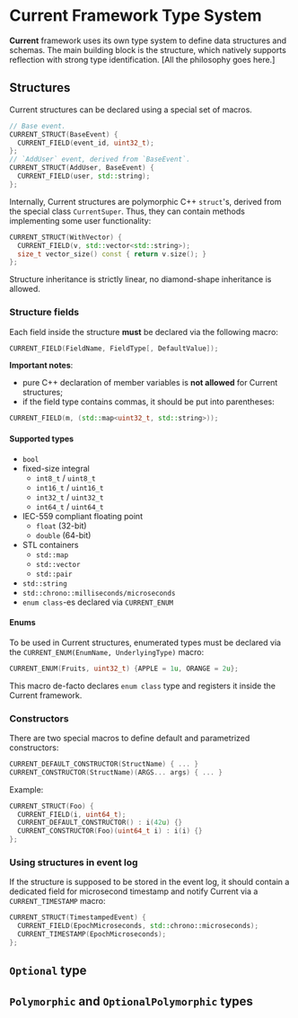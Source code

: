 # Current Framework Type System

**Current** framework uses its own type system to define data structures and schemas. The main building block is the structure, which natively supports reflection with strong type identification.
[All the philosophy goes here.]

## Structures
 
Current structures can be declared using a special set of macros.

```cpp
// Base event.
CURRENT_STRUCT(BaseEvent) {
  CURRENT_FIELD(event_id, uint32_t);
};
// `AddUser` event, derived from `BaseEvent`.
CURRENT_STRUCT(AddUser, BaseEvent) {
  CURRENT_FIELD(user, std::string);
};
```
Internally, Current structures are polymorphic C++ `struct`'s, derived from the special class `CurrentSuper`. Thus, they can contain methods implementing some user functionality:
```cpp
CURRENT_STRUCT(WithVector) {
  CURRENT_FIELD(v, std::vector<std::string>);
  size_t vector_size() const { return v.size(); }
};
```

Structure inheritance is strictly linear, no diamond-shape inheritance is allowed.

### Structure fields
Each field inside the structure **must** be declared via the following macro:
```cpp
CURRENT_FIELD(FieldName, FieldType[, DefaultValue]);
```
**Important notes**: 
* pure C++ declaration of member variables is **not allowed** for Current structures;
* if the field type contains commas, it should be put into parentheses:
```cpp
CURRENT_FIELD(m, (std::map<uint32_t, std::string>));
```

#### Supported types
* `bool`
* fixed-size integral
  * `int8_t` / `uint8_t`
  * `int16_t` / `uint16_t`
  * `int32_t` / `uint32_t`
  * `int64_t` / `uint64_t`
* IEC-559 compliant floating point
  * `float` (32-bit)
  * `double` (64-bit)
* STL containers
  * `std::map`
  * `std::vector`
  * `std::pair`
* `std::string`
* `std::chrono::milliseconds/microseconds`
* `enum class`-es declared via `CURRENT_ENUM`

#### Enums
To be used in Current structures, enumerated types must be declared via the `CURRENT_ENUM(EnumName, UnderlyingType)` macro:
```cpp
CURRENT_ENUM(Fruits, uint32_t) {APPLE = 1u, ORANGE = 2u};
```
This macro de-facto declares `enum class` type and registers it inside the Current framework.

### Constructors
There are two special macros to define default and parametrized constructors:
```cpp
CURRENT_DEFAULT_CONSTRUCTOR(StructName) { ... }
CURRENT_CONSTRUCTOR(StructName)(ARGS... args) { ... }
```
Example:
```cpp
CURRENT_STRUCT(Foo) {
  CURRENT_FIELD(i, uint64_t);
  CURRENT_DEFAULT_CONSTRUCTOR() : i(42u) {}
  CURRENT_CONSTRUCTOR(Foo)(uint64_t i) : i(i) {}
};
```

### Using structures in event log
If the structure is supposed to be stored in the event log, it should contain a dedicated field for microsecond timestamp and notify Current via a `CURRENT_TIMESTAMP` macro:
```cpp
CURRENT_STRUCT(TimestampedEvent) {
  CURRENT_FIELD(EpochMicroseconds, std::chrono::microseconds);
  CURRENT_TIMESTAMP(EpochMicroseconds);
};
```

## `Optional` type

## `Polymorphic` and `OptionalPolymorphic` types
